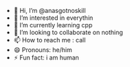 - 👋 Hi, I’m @anasgotnoskill
- 👀 I’m interested in everythin
- 🌱 I’m currently learning cpp
- 💞️ I’m looking to collaborate on nothing
- 📫 How to reach me : call
- 😄 Pronouns: he/him
- ⚡ Fun fact: i am human

<!---
anasgotnoskill/anasgotnoskill is a ✨ special ✨ repository because its `README.md` (this file) appears on your GitHub profile.
You can click the Preview link to take a look at your changes.
--->

